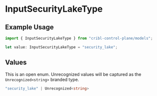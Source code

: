 # InputSecurityLakeType

## Example Usage

```typescript
import { InputSecurityLakeType } from "cribl-control-plane/models";

let value: InputSecurityLakeType = "security_lake";
```

## Values

This is an open enum. Unrecognized values will be captured as the `Unrecognized<string>` branded type.

```typescript
"security_lake" | Unrecognized<string>
```
